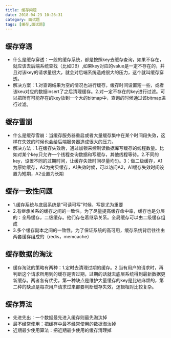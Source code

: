 ```yaml
---
title: 缓存问题
date: 2018-04-23 10:26:31
category: 面试题
tags: [缓存,面试题]
---
```

## 缓存穿透
*    什么是缓存穿透：一般的缓存系统，都是按照key去缓存查询，如果不存在，就应该去后端系统查找（比如DB）,如果key对应的value是一定不存在的，并且对该key的请求量很大，就会对后端系统造成很大的压力，这个就叫缓存穿透。
*    解决方案：1.对查询结果为空的情况也进行缓存，缓存时间设置短一些，或者该keu对应的数据insert了之后清理缓存。2.对一定不存在的key进行过滤。可以把所有可能存在的key放到一个大的bitmap中，查询的时候通过该bitmap进行过滤。
    
## 缓存雪崩
*    什么是缓存雪崩：当缓存服务器重启或者大量缓存集中在某个时间段失效，这样在失效的时候也会给后端服务器造成很大的压力。
*    解决方法：1.在缓存失效后，通过加锁来控制读数据库写缓存的线程数量。比如对某个key只允许一个线程查询数据和写缓存，其他线程等待。2.不同的key，设置不同的过期时间，让缓存失效时间尽量均匀。3：做二级缓存，A1为原始缓存，A2为拷贝缓存，A1失效时候，可以访问A2，A1缓存失效时间设置为短期，A2设置为长期
    
## 缓存一致性问题
*    1.缓存系统与底层系统是“可读可写”时候，写是尤为重要
*    2.有继承关系的缓存之间的一致性。为了尽量提高缓存命中率，缓存也是分层的：全局缓存，二级缓存。他们存在着继承关系。全局缓存可以由二级缓存组成
*    3.多个缓存副本之间的一致性。为了保证系统的高可用，缓存系统背后往往由两套缓存组成的（redis，memcache）
    
## 缓存数据的淘汰
*    缓存淘汰的策略有两种：1.定时去清理过期的缓存。2.当有用户的请求时，再判断这个请求所用到的缓存是否过期，过期的话就去底层系统得到最新数据更新缓存。两者各有优劣，第一种缺点是维护大量缓存的key是比较麻烦的，第二种的缺点是每次用户请求过来都要判断缓存失效，逻辑相对比较复杂。
    
## 缓存算法
*    先进先出：一个数据最先进入缓存则最先淘汰掉
*    最不经常使用：把缓存中最不经常使用的数据淘汰掉
*    近期最少使用算法：把近期最少使用的缓存清理掉
